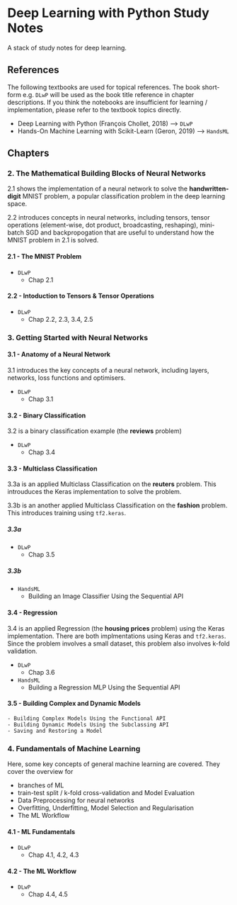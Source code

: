 # Deep Learning with Python Study Notes
A stack of study notes for deep learning.
## References
The following textbooks are used for topical references. The book short-form e.g. `DLwP` will be used as the book title reference in chapter descriptions. If you think the notebooks are insufficient for learning / implementation, please refer to the textbook topics directly.

- Deep Learning with Python (François Chollet, 2018) --> `DLwP`
- Hands-On Machine Learning with Scikit-Learn (Geron, 2019) --> `HandsML`

## Chapters

### 2. The Mathematical Building Blocks of Neural Networks
2.1 shows the implementation of a neural network to solve the **handwritten-digit** MNIST problem, a popular classification problem in the deep learning space.

2.2 introduces concepts in neural networks, including tensors, tensor operations (element-wise, dot product, broadcasting, reshaping), mini-batch SGD and backpropogation that are useful to understand how the MNIST problem in 2.1 is solved.
#### 2.1 - The MNIST Problem
- `DLwP`
    - Chap 2.1
#### 2.2 - Intoduction to Tensors & Tensor Operations
- `DLwP`
    - Chap 2.2, 2.3, 3.4, 2.5
    
### 3. Getting Started with Neural Networks
#### 3.1 - Anatomy of a Neural Network
3.1 introduces the key concepts of a neural network, including layers, networks, loss functions and optimisers.
- `DLwP`
    - Chap 3.1
#### 3.2 - Binary Classification
3.2 is a binary classification example (the **reviews** problem)
- `DLwP`
    - Chap 3.4
#### 3.3 - Multiclass Classification
3.3a is an applied Multiclass Classification on the **reuters** problem. This introuduces the Keras implementation to solve the problem.

3.3b is an another applied Multiclass Classification on the **fashion** problem. This introduces training using `tf2.keras`.
##### 3.3a
- `DLwP`
    - Chap 3.5
##### 3.3b
- `HandsML`
    - Building an Image Classifier Using the Sequential API
#### 3.4 - Regression
3.4 is an applied Regression (the **housing prices** problem) using the Keras implementation. There are both implmentations using Keras and `tf2.keras`. Since the problem involves a small dataset, this problem also involves k-fold validation.
- `DLwP`
    - Chap 3.6
- `HandsML`
    - Building a Regression MLP Using the Sequential API
#### 3.5 - Building Complex and Dynamic Models
    - Building Complex Models Using the Functional API
    - Building Dynamic Models Using the Subclassing API
    - Saving and Restoring a Model
    
### 4. Fundamentals of Machine Learning
Here, some key concepts of general machine learning are covered. They cover the overview for 
- branches of ML
- train-test split / k-fold cross-validation and Model Evaluation
- Data Preprocessing for neural networks
- Overfitting, Underfitting, Model Selection and Regularisation
- The ML Workflow

#### 4.1 - ML Fundamentals
- `DLwP`
    - Chap 4.1, 4.2, 4.3
    
#### 4.2 - The ML Workflow
- `DLwP`
    - Chap 4.4, 4.5